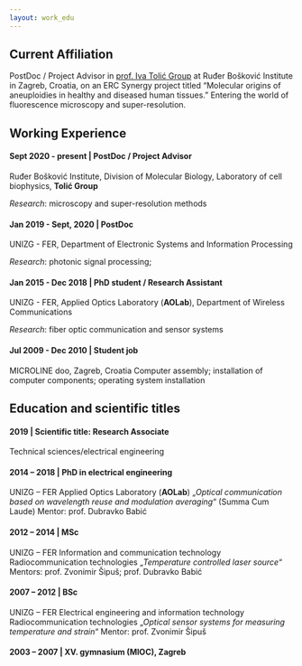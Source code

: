 ```yaml
---
layout: work_edu
---
```


## Current Affiliation

PostDoc / Project Advisor in [prof. Iva Tolić Group](http://tolic.irb.hr) at Ruđer Bošković Institute in Zagreb, Croatia, on an ERC Synergy project titled “Molecular origins of aneuploidies in healthy and diseased human tissues.”
Entering the world of fluorescence microscopy and super-resolution.



## Working Experience

#### Sept 2020 - present | PostDoc / Project Advisor
Ruđer Bošković Institute, Division of Molecular Biology, Laboratory of cell biophysics, **Tolić Group**

_Research_: microscopy and super-resolution methods

#### Jan 2019 - Sept, 2020 | PostDoc
UNIZG - FER, Department of Electronic Systems and Information Processing

_Research_: photonic signal processing;

#### Jan 2015 - Dec 2018 | PhD student / Research Assistant
UNIZG - FER, Applied Optics Laboratory (**AOLab**), Department of Wireless Communications

_Research_: fiber optic communication and sensor systems

#### Jul 2009 - Dec 2010 | Student job
MICROLINE doo, Zagreb, Croatia
Computer assembly; installation of computer components; operating system installation



## Education and scientific titles
	
#### 2019 | Scientific title: Research Associate
Technical sciences/electrical engineering

#### 2014 – 2018 | PhD in electrical engineering
UNIZG – FER
Applied Optics Laboratory (**AOLab**)
„_Optical communication based on wavelength reuse and modulation averaging_“
(Summa Cum Laude)
Mentor: prof. Dubravko Babić

#### 2012 – 2014 | MSc
UNIZG – FER
Information and communication technology
Radiocommunication technologies
„_Temperature controlled laser source_“
Mentors: prof. Zvonimir Šipuš; prof. Dubravko Babić

#### 2007 – 2012 | BSc
UNIZG – FER
Electrical engineering and information technology
Radiocommunication technologies
„_Optical sensor systems for measuring temperature and strain_“
Mentor: prof. Zvonimir Šipuš

#### 2003 – 2007 | XV. gymnasium (MIOC), Zagreb	